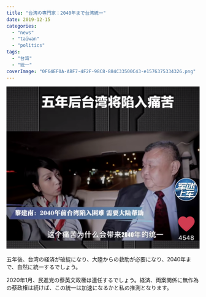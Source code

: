 ```yaml
---
title: "台湾の専門家：2040年まで台湾統一"
date: 2019-12-15
categories: 
  - "news"
  - "taiwan"
  - "politics"
tags: 
  - "台湾"
  - "統一"
coverImage: "0F64EF0A-ABF7-4F2F-98C8-884C33500C43-e1576375334326.png"
---
```


![](images/0F64EF0A-ABF7-4F2F-98C8-884C33500C43-e1576375334326-1024x859.png)

五年後、台湾の経済が破綻になり、大陸からの救助が必要になり、2040年まで、自然に統一するでしょう。

2020年1月、民進党の蔡英文政権は連任するでしょう。経済、両案関係に無作為の蔡政権は続けば、この統一は加速になるかと私の推測となります。
